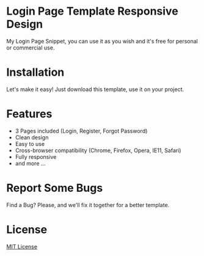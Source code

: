 # Login Page Template Responsive Design

My Login Page Snippet, you can use it as you wish and it's free for personal or commercial use.

# Installation
Let's make it easy! Just download this template, use it on your project.


# Features
- 3 Pages included (Login, Register, Forgot Password)
- Clean design
- Easy to use
- Cross-browser compatibility (Chrome, Firefox, Opera, IE11, Safari)
- Fully responsive
- and more ...

# Report Some Bugs
Find a Bug? Please, and we'll fix it together for a better template.

# License
[MIT License](http://opensource.org/licenses/MIT)
